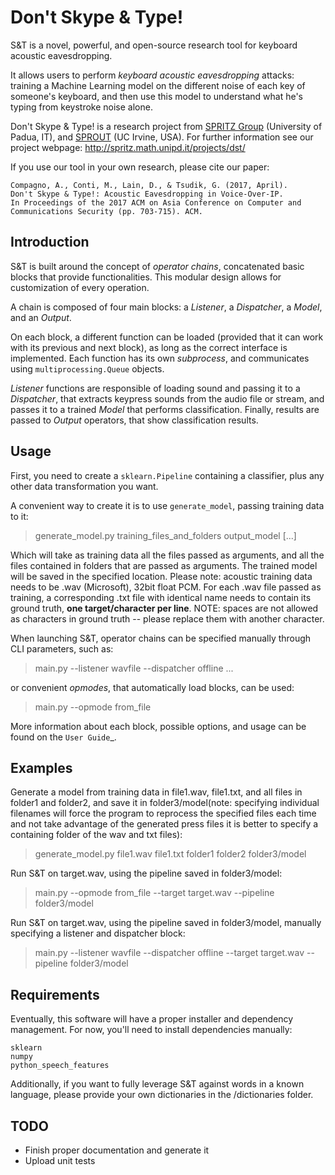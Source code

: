 # Don't Skype & Type!

S&T is a novel, powerful, and open-source research tool for keyboard acoustic eavesdropping.

It allows users to perform *keyboard acoustic eavesdropping* attacks: training a Machine Learning model on the different
noise of each key of someone's keyboard, and then use this model to understand what he's typing from keystroke noise
alone.

Don't Skype & Type! is a research project from [SPRITZ Group](http://spritz.math.unipd.it) (University of Padua, IT), and [SPROUT](http://sprout.ics.uci.edu) (UC Irvine, USA).
For further information see our project webpage: http://spritz.math.unipd.it/projects/dst/

If you use our tool in your own research, please cite our paper:

    Compagno, A., Conti, M., Lain, D., & Tsudik, G. (2017, April).
    Don't Skype & Type!: Acoustic Eavesdropping in Voice-Over-IP.
    In Proceedings of the 2017 ACM on Asia Conference on Computer and Communications Security (pp. 703-715). ACM.


## Introduction

S&T is built around the concept of *operator chains*, concatenated basic blocks that provide functionalities.
This modular design allows for customization of every operation.

A chain is composed of four main blocks: a *Listener*, a *Dispatcher*, a *Model*, and an *Output*.

On each block, a different function can be loaded (provided that it can work with its previous and next block), as long
as the correct interface is implemented. Each function has its own *subprocess*, and communicates using
`multiprocessing.Queue` objects.

*Listener* functions are responsible of loading sound and passing it to a *Dispatcher*, that extracts keypress sounds
from the audio file or stream, and passes it to a trained *Model* that performs classification. Finally, results are
passed to *Output* operators, that show classification results.

## Usage

First, you need to create a `sklearn.Pipeline` containing a classifier, plus any other data transformation
you want.

A convenient way to create it is to use `generate_model`, passing training data to it:

> generate_model.py training_files_and_folders output_model [...]

Which will take as training data all the files passed as arguments, and all the files contained in folders that are
passed as arguments. The trained model will be saved in the specified location.
Please note: acoustic training data needs to be .wav (Microsoft), 32bit float PCM.
For each .wav file passed as training, a corresponding .txt file with identical name needs to contain its ground truth,
**one target/character per line**. NOTE: spaces are not allowed as characters in ground truth -- please replace them with another
character.

When launching S&T, operator chains can be specified manually through CLI parameters, such as:

> main.py --listener wavfile --dispatcher offline ...

or convenient *opmodes*, that automatically load blocks, can be used:

> main.py --opmode from_file

More information about each block, possible options, and usage can be found on the `User Guide`_.

## Examples

Generate a model from training data in file1.wav, file1.txt, and all files in folder1 and folder2, and save it in folder3/model(note: specifying individual filenames will force the program to reprocess the specified files each time and not take advantage of the generated press files it is better to specify a containing folder of the wav and txt files):

> generate_model.py file1.wav file1.txt folder1 folder2 folder3/model

Run S&T on target.wav, using the pipeline saved in folder3/model:

> main.py --opmode from_file --target target.wav --pipeline folder3/model

Run S&T on target.wav, using the pipeline saved in folder3/model, manually specifying a listener and dispatcher block:

> main.py --listener wavfile --dispatcher offline --target target.wav --pipeline folder3/model

## Requirements

Eventually, this software will have a proper installer and dependency management.
For now, you'll need to install dependencies manually:

    sklearn
    numpy
    python_speech_features
    
Additionally, if you want to fully leverage S&T against words in a known language, please provide your own dictionaries
in the /dictionaries folder.

## TODO

- Finish proper documentation and generate it
- Upload unit tests

